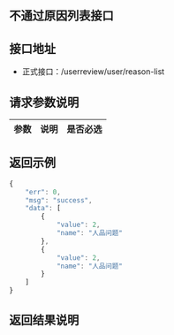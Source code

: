 不通过原因列表接口
----------

接口地址
----------
  * 正式接口：/userreview/user/reason-list

请求参数说明
----------
|  参数         |说明          |是否必选|
| ------------- |:-------------|:-----:|

返回示例
----------
```javascript
{
    "err": 0,
    "msg": "success",
    "data": [
        {
            "value": 2,
            "name": "人品问题"
        },
        {
            "value": 2,
            "name": "人品问题"
        }
    ]
}
```

返回结果说明
----------
```javascript

```